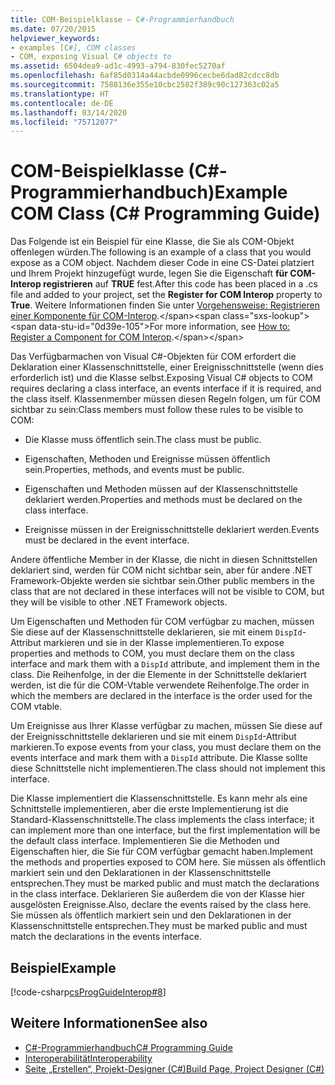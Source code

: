 ```yaml
---
title: COM-Beispielklasse – C#-Programmierhandbuch
ms.date: 07/20/2015
helpviewer_keywords:
- examples [C#], COM classes
- COM, exposing Visual C# objects to
ms.assetid: 6504dea9-ad1c-4993-a794-830fec5270af
ms.openlocfilehash: 6af85d0314a44acbde0996cecbe6dad82cdcc8db
ms.sourcegitcommit: 7588136e355e10cbc2582f389c90c127363c02a5
ms.translationtype: HT
ms.contentlocale: de-DE
ms.lasthandoff: 03/14/2020
ms.locfileid: "75712077"
---
```

# <a name="example-com-class-c-programming-guide"></a><span data-ttu-id="0d39e-102">COM-Beispielklasse (C#-Programmierhandbuch)</span><span class="sxs-lookup"><span data-stu-id="0d39e-102">Example COM Class (C# Programming Guide)</span></span>
<span data-ttu-id="0d39e-103">Das Folgende ist ein Beispiel für eine Klasse, die Sie als COM-Objekt offenlegen würden.</span><span class="sxs-lookup"><span data-stu-id="0d39e-103">The following is an example of a class that you would expose as a COM object.</span></span> <span data-ttu-id="0d39e-104">Nachdem dieser Code in eine CS-Datei platziert und Ihrem Projekt hinzugefügt wurde, legen Sie die Eigenschaft **für COM-Interop registrieren** auf **TRUE** fest.</span><span class="sxs-lookup"><span data-stu-id="0d39e-104">After this code has been placed in a .cs file and added to your project, set the **Register for COM Interop** property to **True**.</span></span> <span data-ttu-id="0d39e-105">Weitere Informationen finden Sie unter [Vorgehensweise: Registrieren einer Komponente für COM-Interop](https://docs.microsoft.com/previous-versions/visualstudio/visual-studio-2010/w29wacsy(v=vs.100)).</span><span class="sxs-lookup"><span data-stu-id="0d39e-105">For more information, see [How to: Register a Component for COM Interop](https://docs.microsoft.com/previous-versions/visualstudio/visual-studio-2010/w29wacsy(v=vs.100)).</span></span>
  
 <span data-ttu-id="0d39e-106">Das Verfügbarmachen von Visual C#-Objekten für COM erfordert die Deklaration einer Klassenschnittstelle, einer Ereignisschnittstelle (wenn dies erforderlich ist) und die Klasse selbst.</span><span class="sxs-lookup"><span data-stu-id="0d39e-106">Exposing Visual C# objects to COM requires declaring a class interface, an events interface if it is required, and the class itself.</span></span> <span data-ttu-id="0d39e-107">Klassenmember müssen diesen Regeln folgen, um für COM sichtbar zu sein:</span><span class="sxs-lookup"><span data-stu-id="0d39e-107">Class members must follow these rules to be visible to COM:</span></span>  
  
- <span data-ttu-id="0d39e-108">Die Klasse muss öffentlich sein.</span><span class="sxs-lookup"><span data-stu-id="0d39e-108">The class must be public.</span></span>  
  
- <span data-ttu-id="0d39e-109">Eigenschaften, Methoden und Ereignisse müssen öffentlich sein.</span><span class="sxs-lookup"><span data-stu-id="0d39e-109">Properties, methods, and events must be public.</span></span>  
  
- <span data-ttu-id="0d39e-110">Eigenschaften und Methoden müssen auf der Klassenschnittstelle deklariert werden.</span><span class="sxs-lookup"><span data-stu-id="0d39e-110">Properties and methods must be declared on the class interface.</span></span>  
  
- <span data-ttu-id="0d39e-111">Ereignisse müssen in der Ereignisschnittstelle deklariert werden.</span><span class="sxs-lookup"><span data-stu-id="0d39e-111">Events must be declared in the event interface.</span></span>  
  
 <span data-ttu-id="0d39e-112">Andere öffentliche Member in der Klasse, die nicht in diesen Schnittstellen deklariert sind, werden für COM nicht sichtbar sein, aber für andere .NET Framework-Objekte werden sie sichtbar sein.</span><span class="sxs-lookup"><span data-stu-id="0d39e-112">Other public members in the class that are not declared in these interfaces will not be visible to COM, but they will be visible to other .NET Framework objects.</span></span>  
  
 <span data-ttu-id="0d39e-113">Um Eigenschaften und Methoden für COM verfügbar zu machen, müssen Sie diese auf der Klassenschnittstelle deklarieren, sie mit einem `DispId`-Attribut markieren und sie in der Klasse implementieren.</span><span class="sxs-lookup"><span data-stu-id="0d39e-113">To expose properties and methods to COM, you must declare them on the class interface and mark them with a `DispId` attribute, and implement them in the class.</span></span> <span data-ttu-id="0d39e-114">Die Reihenfolge, in der die Elemente in der Schnittstelle deklariert werden, ist die für die COM-Vtable verwendete Reihenfolge.</span><span class="sxs-lookup"><span data-stu-id="0d39e-114">The order in which the members are declared in the interface is the order used for the COM vtable.</span></span>  
  
 <span data-ttu-id="0d39e-115">Um Ereignisse aus Ihrer Klasse verfügbar zu machen, müssen Sie diese auf der Ereignisschnittstelle deklarieren und sie mit einem `DispId`-Attribut markieren.</span><span class="sxs-lookup"><span data-stu-id="0d39e-115">To expose events from your class, you must declare them on the events interface and mark them with a `DispId` attribute.</span></span> <span data-ttu-id="0d39e-116">Die Klasse sollte diese Schnittstelle nicht implementieren.</span><span class="sxs-lookup"><span data-stu-id="0d39e-116">The class should not implement this interface.</span></span>  
  
 <span data-ttu-id="0d39e-117">Die Klasse implementiert die Klassenschnittstelle. Es kann mehr als eine Schnittstelle implementieren, aber die erste Implementierung ist die Standard-Klassenschnittstelle.</span><span class="sxs-lookup"><span data-stu-id="0d39e-117">The class implements the class interface; it can implement more than one interface, but the first implementation will be the default class interface.</span></span> <span data-ttu-id="0d39e-118">Implementieren Sie die Methoden und Eigenschaften hier, die Sie für COM verfügbar gemacht haben.</span><span class="sxs-lookup"><span data-stu-id="0d39e-118">Implement the methods and properties exposed to COM here.</span></span> <span data-ttu-id="0d39e-119">Sie müssen als öffentlich markiert sein und den Deklarationen in der Klassenschnittstelle entsprechen.</span><span class="sxs-lookup"><span data-stu-id="0d39e-119">They must be marked public and must match the declarations in the class interface.</span></span> <span data-ttu-id="0d39e-120">Deklarieren Sie außerdem die von der Klasse hier ausgelösten Ereignisse.</span><span class="sxs-lookup"><span data-stu-id="0d39e-120">Also, declare the events raised by the class here.</span></span> <span data-ttu-id="0d39e-121">Sie müssen als öffentlich markiert sein und den Deklarationen in der Klassenschnittstelle entsprechen.</span><span class="sxs-lookup"><span data-stu-id="0d39e-121">They must be marked public and must match the declarations in the events interface.</span></span>  
  
## <a name="example"></a><span data-ttu-id="0d39e-122">Beispiel</span><span class="sxs-lookup"><span data-stu-id="0d39e-122">Example</span></span>  
 [!code-csharp[csProgGuideInterop#8](~/samples/snippets/csharp/VS_Snippets_VBCSharp/csProgGuideInterop/CS/ExampleCOM.cs#8)]  
  
## <a name="see-also"></a><span data-ttu-id="0d39e-123">Weitere Informationen</span><span class="sxs-lookup"><span data-stu-id="0d39e-123">See also</span></span>

- [<span data-ttu-id="0d39e-124">C#-Programmierhandbuch</span><span class="sxs-lookup"><span data-stu-id="0d39e-124">C# Programming Guide</span></span>](../index.md)
- [<span data-ttu-id="0d39e-125">Interoperabilität</span><span class="sxs-lookup"><span data-stu-id="0d39e-125">Interoperability</span></span>](./index.md)
- [<span data-ttu-id="0d39e-126">Seite „Erstellen“, Projekt-Designer (C#)</span><span class="sxs-lookup"><span data-stu-id="0d39e-126">Build Page, Project Designer (C#)</span></span>](/visualstudio/ide/reference/build-page-project-designer-csharp)
